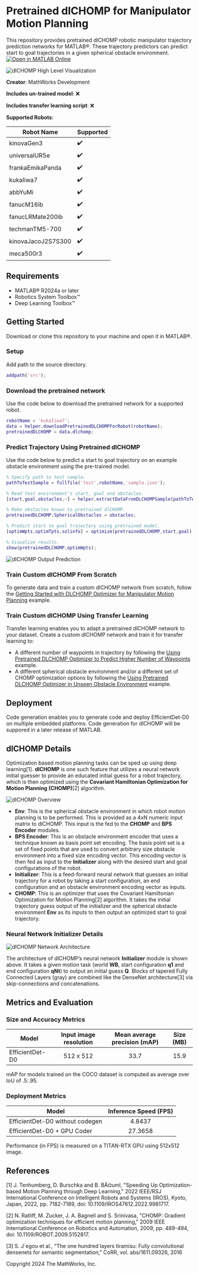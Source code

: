 # Pretrained dlCHOMP for Manipulator Motion Planning
This repository provides pretrained dlCHOMP robotic manipulator trajectory prediction networks for MATLAB®. These trajectory predictors can predict start to goal trajectories in a given spherical obstacle environment. [![Open in MATLAB Online](https://www.mathworks.com/images/responsive/global/open-in-matlab-online.svg)](https://matlab.mathworks.com/open/github/v1?repo=matlab-deep-learning/pretrained-dlCHOMP)

![dlCHOMP High Level Visualization](/resources/images/dlCHOMP_High-Level_Vizualization.png)

**Creator**: MathWorks Development

**Includes un-trained model**: ❌  

**Includes transfer learning script**: ❌ 

**Supported Robots**:

| Robot Name  | Supported |
| ------ | ------ |
| kinovaGen3 |✔️|
| universalUR5e |✔️|
| frankaEmikaPanda |✔️|
| kukaIiwa7 |✔️|
| abbYuMi |✔️|
| fanucM16ib |✔️|
| fanucLRMate200ib |✔️|
| techmanTM5-700 |✔️|
| kinovaJacoJ2S7S300 |✔️|
| meca500r3 |✔️|

## Requirements
- MATLAB® R2024a or later
- Robotics System Toolbox™
- Deep Learning Toolbox™

## Getting Started
Download or clone this repository to your machine and open it in MATLAB®.

### Setup
Add path to the source directory.

```matlab
addpath('src');
```

### Download the pretrained network
Use the code below to download the pretrained network for a supported robot.

```matlab
robotName = 'kukaIiwa7';
data = helper.downloadPretrainedDLCHOMPForRobot(robotName);
pretrainedDLCHOMP = data.dlchomp;
```

### Predict Trajectory Using Pretrained dlCHOMP
Use the code below to predict a start to goal trajectory on an example obstacle environment using the pre-trained model.

```matlab
% Specify path to test sample.
pathToTestSample = fullfile('test',robotName,'sample.json');

% Read test environment's start, goal and obstacles.
[start,goal,obstacles,~] = helper.extractDataFromDLCHOMPSample(pathToTestSample);

% Make obstacles known to pretrained dlCHOMP.
pretrainedDLCHOMP.SphericalObstacles = obstacles;

% Predict start to goal trajectory using pretrained model.
[optimWpts,optimTpts,solinfo] = optimize(pretrainedDLCHOMP,start,goal);

% Visualize results.
show(pretrainedDLCHOMP,optimWpts);
```
![dlCHOMP Output Prediction](/resources/images/dlCHOMP_Output_Prediction.png)

### Train Custom dlCHOMP From Scratch
To generate data and train a custom dlCHOMP network from scratch, follow the [Getting Started with DLCHOMP Optimizer for Manipulator Motion Planning](https://link-to-example) example.

### Train Custom dlCHOMP Using Transfer Learning
Transfer learning enables you to adapt a pretrained dlCHOMP network to your dataset. Create a custom dlCHOMP network and train it for transfer learning to:
- A different number of waypoints in trajectory by following the [Using Pretrained DLCHOMP Optimizer to Predict Higher Number of Waypoints](https://link-to-example) example.
- A different spherical obstacle environment and/or a different set of CHOMP optimization options by following the [Using Pretrained DLCHOMP Optimizer in Unseen Obstacle Environment](https://link-to-example) example.

## Deployment
Code generation enables you to generate code and deploy EfficientDet-D0 on multiple embedded platforms. Code generation for dlCHOMP will be suppored in a later release of MATLAB.

## dlCHOMP Details

Optimization based motion planning tasks can be sped up using deep learning[1]. **dlCHOMP** is one such feature that utilizes a neural network initial guesser to provide an educated initial guess for a robot trajectory, which is then optimized using the **Covariant Hamiltonian Optimization for Motion Planning (CHOMP)**[2] algorithm.

![dlCHOMP Overview](/resources/images/dlCHOMP_Overview.png)

- **Env**: This is the spherical obstacle environment in which robot motion planning is to be performed. This is provided as a 4xN numeric input matrix to dlCHOMP. This input is the fed to the **CHOMP** and **BPS Encoder** modules.
- **BPS Encoder**: This is an obstacle environment encoder that uses a technique known as basis point set encoding. The basis point set is a set of fixed points that are used to convert arbitrary size obstacle environment into a fixed size encoding vector. This encoding vector is then fed as input to the **Initializer** along with the desired start and goal configurations of the robot.
- **Initializer**: This is a feed-forward neural network that guesses an initial trajectory for a robot by taking a start configuration, an end configuration and an obstacle environment encoding vector as inputs.
- **CHOMP**: This is an optimizer that uses the Covariant Hamiltonian Optimization for Motion Planning[2] algorithm. It takes the initial trajectory guess output of the initializer and the spherical obstacle environment **Env** as its inputs to then output an optimized start to goal trajectory.


### Neural Network Initializer Details

![dlCHOMP Network Architecture](/resources/images/dlCHOMP_Network_Architecture.png)

The architecture of dlCHOMP’s neural network **Initializer** module is shown above. It takes a given motion task (world **WB**, start configuration **q1** and end configuration **qNt**) to output an initial guess **Q**. Blocks of tapered Fully Connected Layers (gray) are combined like the DenseNet architecture[3] via skip-connections and concatenations.

## Metrics and Evaluation

### Size and Accuracy Metrics

| Model           | Input image resolution | Mean average precision (mAP) | Size (MB) |
|-----------------|:----------------------:|:----------------------------:|:---------:|
| EfficientDet-D0 |       512 x 512        |               33.7           |  15.9     |


mAP for models trained on the COCO dataset is computed as average over IoU of .5:.95.

### Deployment Metrics

| Model                           | Inference Speed (FPS) |
|---------------------------------|:---------------------:|
| EfficientDet-D0 without codegen |         4.8437        |
| EfficientDet-D0 + GPU Coder     |        27.3658        |

Performance (in FPS) is measured on a TITAN-RTX GPU using 512x512 image.


## References
[1] J. Tenhumberg, D. Burschka and B. BÃ¤uml, "Speeding Up Optimization-based Motion Planning through Deep Learning," 2022 IEEE/RSJ International Conference on Intelligent Robots and Systems (IROS), Kyoto, Japan, 2022, pp. 7182-7189, doi: 10.1109/IROS47612.2022.9981717.

[2] N. Ratliff, M. Zucker, J. A. Bagnell and S. Srinivasa, "CHOMP: Gradient optimization techniques for efficient motion planning," 2009 IEEE International Conference on Robotics and Automation, 2009, pp. 489-494, doi: 10.1109/ROBOT.2009.5152817.

[3] S. J´egou et al., “The one hundred layers tiramisu: Fully convolutional densenets for semantic segmentation,” CoRR, vol. abs/1611.09326, 2016

Copyright 2024 The MathWorks, Inc.
